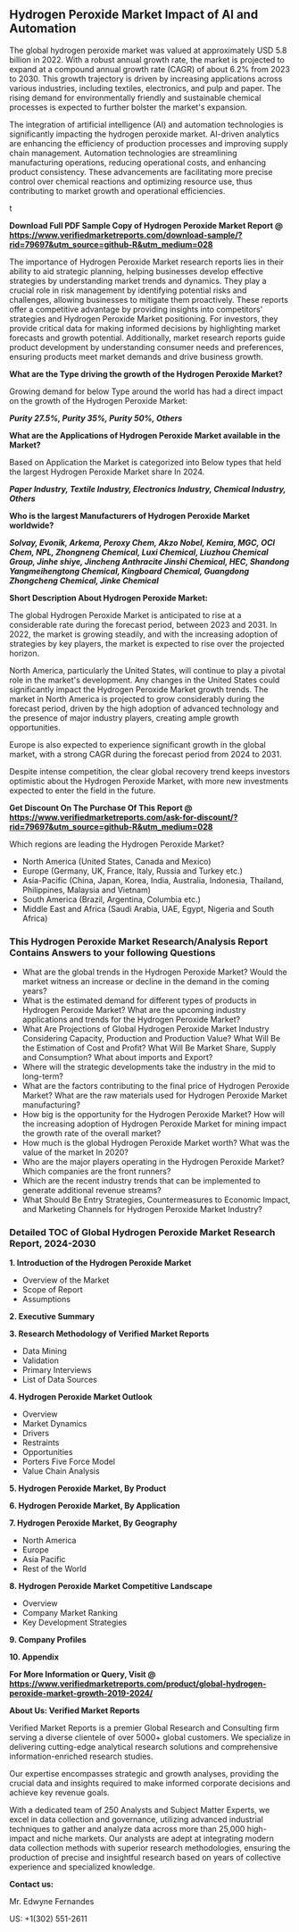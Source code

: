 <h2>Hydrogen Peroxide Market Impact of AI and Automation</h2><p>The global hydrogen peroxide market was valued at approximately USD 5.8 billion in 2022. With a robust annual growth rate, the market is projected to expand at a compound annual growth rate (CAGR) of about 6.2% from 2023 to 2030. This growth trajectory is driven by increasing applications across various industries, including textiles, electronics, and pulp and paper. The rising demand for environmentally friendly and sustainable chemical processes is expected to further bolster the market's expansion.</p><p>The integration of artificial intelligence (AI) and automation technologies is significantly impacting the hydrogen peroxide market. AI-driven analytics are enhancing the efficiency of production processes and improving supply chain management. Automation technologies are streamlining manufacturing operations, reducing operational costs, and enhancing product consistency. These advancements are facilitating more precise control over chemical reactions and optimizing resource use, thus contributing to market growth and operational efficiencies.</p>t</p><p id="" class=""><strong>Download Full PDF Sample Copy of Hydrogen Peroxide Market Report @ <a href="https://www.verifiedmarketreports.com/download-sample/?rid=79697&utm_source=github-R&utm_medium=028" target="_blank">https://www.verifiedmarketreports.com/download-sample/?rid=79697&utm_source=github-R&utm_medium=028</a></strong></p><p>The importance of&nbsp;Hydrogen Peroxide Market research reports lies in their ability to aid strategic planning, helping businesses develop effective strategies by understanding market trends and dynamics. They play a crucial role in risk management by identifying potential risks and challenges, allowing businesses to mitigate them proactively. These reports offer a competitive advantage by providing insights into competitors' strategies and Hydrogen Peroxide Market positioning. For investors, they provide critical data for making informed decisions by highlighting market forecasts and growth potential. Additionally, market research reports guide product development by understanding consumer needs and preferences, ensuring products meet market demands and drive business growth.</p><p><strong>What are the&nbsp;Type driving the growth of the Hydrogen Peroxide Market?</strong></p><p id="" class="">Growing demand for below Type around the world has had a direct impact on the growth of the Hydrogen Peroxide Market:</p><em><strong>Purity 27.5%, Purity 35%, Purity 50%, Others</strong></em></p><strong>What are the&nbsp;Applications&nbsp;of Hydrogen Peroxide Market available in the Market?</strong></p><p id="" class="">Based on Application the Market is categorized into Below types that held the largest Hydrogen Peroxide Market share In 2024.</p><em><strong>Paper Industry, Textile Industry, Electronics Industry, Chemical Industry, Others</strong></em></p><strong>Who is the largest Manufacturers of Hydrogen Peroxide Market worldwide?</strong></p><p><em><strong>Solvay, Evonik, Arkema, Peroxy Chem, Akzo Nobel, Kemira, MGC, OCI Chem, NPL, Zhongneng Chemical, Luxi Chemical, Liuzhou Chemical Group, Jinhe shiye, Jincheng Anthracite Jinshi Chemical, HEC, Shandong Yangmeihengtong Chemical, Kingboard Chemical, Guangdong Zhongcheng Chemical, Jinke Chemical</strong></em></p><p id="" class=""><strong>Short Description About Hydrogen Peroxide Market:</strong></p><p>The global Hydrogen Peroxide Market is anticipated to rise at a considerable rate during the forecast period, between 2023 and 2031. In 2022, the market is growing steadily, and with the increasing adoption of strategies by key players, the market is expected to rise over the projected horizon.</p><p>North America, particularly the United States, will continue to play a pivotal role in the market's development. Any changes in the United States could significantly impact the Hydrogen Peroxide Market growth trends. The market in North America is projected to grow considerably during the forecast period, driven by the high adoption of advanced technology and the presence of major industry players, creating ample growth opportunities.</p><p>Europe is also expected to experience significant growth in the global market, with a strong CAGR during the forecast period from 2024 to 2031.</p><p>Despite intense competition, the clear global recovery trend keeps investors optimistic about the Hydrogen Peroxide Market, with more new investments expected to enter the field in the future.</p><p id="" class=""><strong>Get Discount On The Purchase Of This Report @ <a href="https://www.verifiedmarketreports.com/ask-for-discount/?rid=79697&utm_source=github-R&utm_medium=028" target="_blank">https://www.verifiedmarketreports.com/ask-for-discount/?rid=79697&utm_source=github-R&utm_medium=028</a></strong></p>Which regions are leading the Hydrogen Peroxide Market?</p><ul><li>North America (United States, Canada and Mexico)</li><li>Europe (Germany, UK, France, Italy, Russia and Turkey etc.)</li><li>Asia-Pacific (China, Japan, Korea, India, Australia, Indonesia, Thailand, Philippines, Malaysia and Vietnam)</li><li>South America (Brazil, Argentina, Columbia etc.)</li><li>Middle East and Africa (Saudi Arabia, UAE, Egypt, Nigeria and South Africa)</li></ul><h3 id="" class="">This Hydrogen Peroxide Market Research/Analysis Report Contains Answers to your following Questions</h3><ul><li>What are the global trends in the Hydrogen Peroxide Market? Would the market witness an increase or decline in the demand in the coming years?</li><li>What is the estimated demand for different types of products in Hydrogen Peroxide Market? What are the upcoming industry applications and trends for the Hydrogen Peroxide Market?</li><li>What Are Projections of Global Hydrogen Peroxide Market Industry Considering Capacity, Production and Production Value? What Will Be the Estimation of Cost and Profit? What Will Be Market Share, Supply and Consumption? What about imports and Export?</li><li>Where will the strategic developments take the industry in the mid to long-term?</li><li>What are the factors contributing to the final price of Hydrogen Peroxide Market? What are the raw materials used for Hydrogen Peroxide Market manufacturing?</li><li>How big is the opportunity for the Hydrogen Peroxide Market? How will the increasing adoption of Hydrogen Peroxide Market for mining impact the growth rate of the overall market?</li><li>How much is the global Hydrogen Peroxide Market worth? What was the value of the market In 2020?</li><li>Who are the major players operating in the Hydrogen Peroxide Market? Which companies are the front runners?</li><li>Which are the recent industry trends that can be implemented to generate additional revenue streams?</li><li>What Should Be Entry Strategies, Countermeasures to Economic Impact, and Marketing Channels for Hydrogen Peroxide Market Industry?</li></ul><h3 id="" class="">Detailed TOC of Global Hydrogen Peroxide Market Research Report, 2024-2030</h3><p id="" class=""><strong>1. Introduction of the Hydrogen Peroxide Market</strong></p><ul><li>Overview of the Market</li><li>Scope of Report</li><li>Assumptions</li></ul><p id="" class=""><strong>2. Executive Summary</strong></p><p id="" class=""><strong>3. Research Methodology of Verified Market Reports</strong></p><ul><li>Data Mining</li><li>Validation</li><li>Primary Interviews</li><li>List of Data Sources</li></ul><p id="" class=""><strong>4. Hydrogen Peroxide Market Outlook</strong></p><ul><li>Overview</li><li>Market Dynamics</li><li>Drivers</li><li>Restraints</li><li>Opportunities</li><li>Porters Five Force Model</li><li>Value Chain Analysis</li></ul><p id="" class=""><strong>5. Hydrogen Peroxide Market, By Product</strong></p><p id="" class=""><strong>6. Hydrogen Peroxide Market, By Application</strong></p><p id="" class=""><strong>7. Hydrogen Peroxide Market, By Geography</strong></p><ul><li>North America</li><li>Europe</li><li>Asia Pacific</li><li>Rest of the World</li></ul><p id="" class=""><strong>8. Hydrogen Peroxide Market Competitive Landscape</strong></p><ul><li>Overview</li><li>Company Market Ranking</li><li>Key Development Strategies</li></ul><p id="" class=""><strong>9. Company Profiles</strong></p><p id="" class=""><strong>10. Appendix</strong></p><p id="" class=""><strong>For More Information or Query, Visit @ <a href="https://www.verifiedmarketreports.com/product/global-hydrogen-peroxide-market-growth-2019-2024/" target="_blank">https://www.verifiedmarketreports.com/product/global-hydrogen-peroxide-market-growth-2019-2024/</a></strong></p><p id="" class=""><strong>About Us: Verified Market Reports</strong></p><p id="" class="">Verified Market Reports is a premier Global Research and Consulting firm serving a diverse clientele of over 5000+ global customers. We specialize in delivering cutting-edge analytical research solutions and comprehensive information-enriched research studies.</p><p id="" class="">Our expertise encompasses strategic and growth analyses, providing the crucial data and insights required to make informed corporate decisions and achieve key revenue goals.</p><p id="" class="">With a dedicated team of 250 Analysts and Subject Matter Experts, we excel in data collection and governance, utilizing advanced industrial techniques to gather and analyze data across more than 25,000 high-impact and niche markets. Our analysts are adept at integrating modern data collection methods with superior research methodologies, ensuring the production of precise and insightful research based on years of collective experience and specialized knowledge.</p><p id="" class=""><strong>Contact us:</strong></p><p id="" class="">Mr. Edwyne Fernandes</p><p id="" class="">US: +1(302) 551-2611</p>